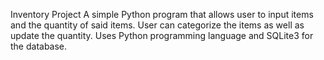 Inventory Project
A simple Python program that allows user to input items and the quantity of said items. User can categorize the items as well as update the quantity.
Uses Python programming language and SQLite3 for the database.
